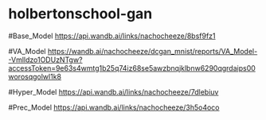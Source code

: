# holbertonschool-gan

#Base_Model
https://api.wandb.ai/links/nachocheeze/8bsf9fz1

#VA_Model
https://wandb.ai/nachocheeze/dcgan_mnist/reports/VA_Model--Vmlldzo1ODUzNTgw?accessToken=9e63s4wmtg1b25q74iz68se5awzbnqjklbnw6290qgrdaips00worosqgolwl1k8

#Hyper_Model
https://api.wandb.ai/links/nachocheeze/7dlebiuv

#Prec_Model
https://api.wandb.ai/links/nachocheeze/3h5o4oco
